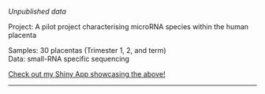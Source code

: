 *Unpublished data*

Project: A pilot project characterising microRNA species within the human placenta  

Samples: 30 placentas (Trimester 1, 2, and term)  
Data: small-RNA specific sequencing  

[Check out my Shiny App showcasing the above!](https://robinsonlab.shinyapps.io/Placental_miRNome_Expression_Database/)  

***  
